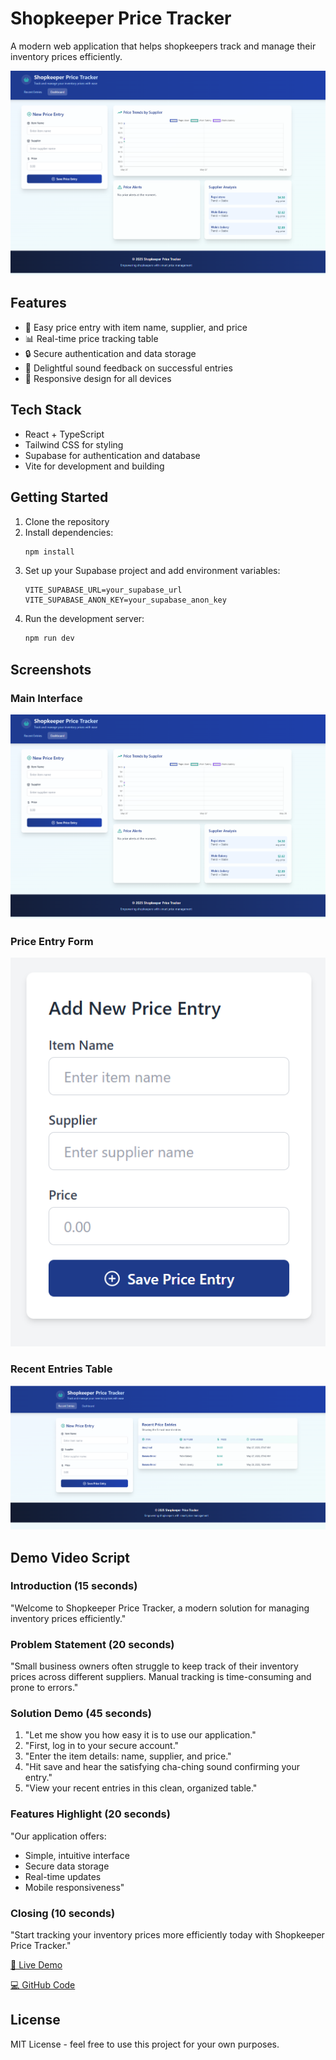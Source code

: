 # Shopkeeper Price Tracker

A modern web application that helps shopkeepers track and manage their inventory prices efficiently.

![Shopkeeper Price Tracker Demo](./screenshots/main-interface.png)

## Features

- 🏪 Easy price entry with item name, supplier, and price
- 📊 Real-time price tracking table
- 🔒 Secure authentication and data storage
- 🎵 Delightful sound feedback on successful entries
- 📱 Responsive design for all devices

## Tech Stack

- React + TypeScript
- Tailwind CSS for styling
- Supabase for authentication and database
- Vite for development and building

## Getting Started

1. Clone the repository
2. Install dependencies:
   ```bash
   npm install
   ```
3. Set up your Supabase project and add environment variables:
   ```
   VITE_SUPABASE_URL=your_supabase_url
   VITE_SUPABASE_ANON_KEY=your_supabase_anon_key
   ```
4. Run the development server:
   ```bash
   npm run dev
   ```

## Screenshots

### Main Interface
![Main Interface](./screenshots/main-interface.png)

### Price Entry Form
![Price Entry Form](./screenshots/price-form.png)

### Recent Entries Table
![Recent Entries](./screenshots/recent-entries.png)

## Demo Video Script

### Introduction (15 seconds)
"Welcome to Shopkeeper Price Tracker, a modern solution for managing inventory prices efficiently."

### Problem Statement (20 seconds)
"Small business owners often struggle to keep track of their inventory prices across different suppliers. Manual tracking is time-consuming and prone to errors."

### Solution Demo (45 seconds)
1. "Let me show you how easy it is to use our application."
2. "First, log in to your secure account."
3. "Enter the item details: name, supplier, and price."
4. "Hit save and hear the satisfying cha-ching sound confirming your entry."
5. "View your recent entries in this clean, organized table."

### Features Highlight (20 seconds)
"Our application offers:
- Simple, intuitive interface
- Secure data storage
- Real-time updates
- Mobile responsiveness"

### Closing (10 seconds)
"Start tracking your inventory prices more efficiently today with Shopkeeper Price Tracker."

[🚀 Live Demo](https://zp1v56uxy8rdx5ypatb0ockcb9tr6a-oci3--5173--55edb8f4.local-credentialless.webcontainer-api.io/)

[💻 GitHub Code](https://github.com/oluwoleowoeye/shopkeeper-price-tracker)
## License

MIT License - feel free to use this project for your own purposes.
